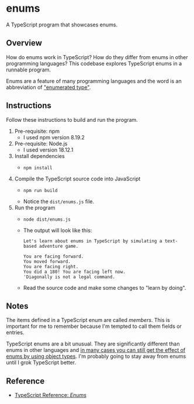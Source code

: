 # enums

A TypeScript program that showcases enums.


## Overview

How do enums work in TypeScript? How do they differ from enums in other programming languages? This codebase explores
TypeScript enums in a runnable program.

Enums are a feature of many programming languages and the word is an abbreviation of ["enumerated type"](https://en.wikipedia.org/wiki/Enumerated_type).


## Instructions

Follow these instructions to build and run the program.

1. Pre-requisite: npm
    * I used npm version 8.19.2
2. Pre-requisite: Node.js
    * I used version 18.12.1
3. Install dependencies
    * ```shell
      npm install
      ```
4. Compile the TypeScript source code into JavaScript
    * ```shell
      npm run build
      ```
    * Notice the `dist/enums.js` file. 
5. Run the program
    * ```shell
      node dist/enums.js
      ```
    * The output will look like this:
      ```text
      Let's learn about enums in TypeScript by simulating a text-based adventure game.
      
      You are facing forward.
      You moved forward.
      You are facing right.
      You did a 180! You are facing left now.
      'Diagonally is not a legal command.
      ```
    * Read the source code and make some changes to "learn by doing".


## Notes

The items defined in a TypeScript enum are called *members*. This is important for me to remember because I'm tempted to
call them fields or entries.

TypeScript enums are a bit unusual. They are significantly different than enums in other languages and [in many cases
you can still get the effect of enums by using object types](https://www.typescriptlang.org/docs/handbook/enums.html?azure-portal=true#objects-vs-enums).
I'm probably going to stay away from enums until I grok TypeScript better.


## Reference

* [TypeScript Reference: *Enums*](https://www.typescriptlang.org/docs/handbook/enums.html?azure-portal=true)
